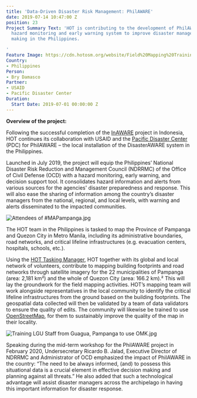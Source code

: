 ```yaml
---
title: 'Data-Driven Disaster Risk Management: PhilAWARE'
date: 2019-07-14 10:47:00 Z
position: 23
Project Summary Text: 'HOT is contributing to the development of PhilAWARE, a custom
  hazard monitoring and early warning system to improve disaster management and decision
  making in the Philippines.

'
Feature Image: https://cdn.hotosm.org/website/Field%20Mapping%20Training%20in%20UP%20Los%20Ban%CC%83os.jpg
Country:
- Philippines
Person:
- Bry Damasco
Partner:
- USAID
- Pacific Disaster Center
Duration:
  Start Date: 2019-07-01 00:00:00 Z
---
```


**Overview of the project:**

Following the successful completion of the [InAWARE](https://www.hotosm.org/projects/disaster-early-warning-and-capacity-building-inaware) project in Indonesia, HOT continues its collaboration with USAID and the [Pacific Disaster Center](https://www.pdc.org/) (PDC) for PhilAWARE – the local installation of the DisasterAWARE system in the Philippines.

Launched in July 2019, the project will equip the Philippines’ National Disaster Risk Reduction and Management Council (NDRRMC) of the Office of Civil Defense (OCD) with a hazard monitoring, early warning, and decision support tool. It consolidates hazard information and alerts from various sources for the agencies' disaster preparedness and response. This will also ease the sharing of information among the country’s disaster managers from the national, regional, and local levels, with warning and alerts disseminated to the impacted communities.

![Attendees of #MAPampanga.jpg](https://cdn.hotosm.org/website/Attendees%20of%20%23MAPampanga.jpg)

The HOT team in the Philippines is tasked to map the Province of Pampanga and Quezon City in Metro Manila, including its administrative boundaries, road networks, and critical lifeline infrastructures (e.g. evacuation centers, hospitals, schools, etc.). 

Using the [HOT Tasking Manager](http://tasks.hotosm.org), HOT together with its global and local network of volunteers, contribute to mapping building footprints and road networks through satellite imagery for the 22 municipalities of Pampanga (area: 2,181 km²) and the whole of Quezon City (area: 166.2 km).² This will lay the groundwork for the field mapping activities. HOT’s mapping team will work alongside representatives in the local community to identify the critical lifeline infrastructures from the ground based on the building footprints. The geospatial data collected will then be validated by a team of data validators to ensure the quality of edits. The community will likewise be trained to use [OpenStreetMap](http://openstreetmap.org), for them to sustainably improve the quality of the map in their locality.

![Training LGU Staff from Guagua, Pampanga to use OMK.jpg](https://cdn.hotosm.org/website/Training+LGU+Staff+from+Guagua,+Pampanga+to+use+OMK.jpg)

Speaking during the mid-term workshop for the PhilAWARE project in February 2020, Undersecretary Ricardo B. Jalad, Executive Director of NDRRMC and Administrator of OCD emphasized the impact of PhilAWARE in the country: “The need to be always informed, (and) to possess this situational data is a crucial element in effective decision making and planning against all threats.” He also added that such a technological advantage will assist disaster managers across the archipelago in having this important information for disaster response.


